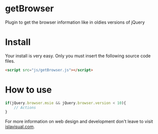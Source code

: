 # getBrowser
Plugin to get the browser information like in oldies versions of jQuery

Install
=======
Your install is very easy. Only you must insert the following source code files.
```html
<script src="js/getBrowser.js"></script>
```

How to use
==========
```javascript
if(jQuery.browser.msie && jQuery.browser.version < 10){
    // Actions
}
```

For more information on web design and development don't leave to visit <a target="_blank"  href="http://www.islavisual.com/articulos/desarrollo_web/">islavisual.com</a>.
